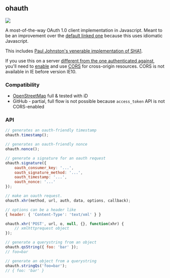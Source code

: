 ## ohauth

[![](http://ci.testling.com/osmlab/ohauth.png)](http://ci.testling.com/osmlab/ohauth)

A most-of-the-way OAuth 1.0 client implementation in Javascript. Meant to be
an improvement over the [default linked one](http://oauth.googlecode.com/svn/code/javascript/)
because this uses idiomatic Javascript.

This includes [Paul Johnston's venerable implementation of SHA1](http://pajhome.org.uk/crypt/md5/).

If you use this on a server [different from the one authenticated against](http://en.wikipedia.org/wiki/Same_origin_policy),
you'll need to [enable](http://enable-cors.org/) and use [CORS](http://en.wikipedia.org/wiki/Cross-origin_resource_sharing)
for cross-origin resources. CORS is not available in IE before version IE10.

### Compatibility

* [OpenStreetMap](http://www.openstreetmap.org/) full & tested with iD
* GitHub - partial, full flow is not possible because `access_token` API is not CORS-enabled

### API

```js
// generates an oauth-friendly timestamp
ohauth.timestamp();

// generates an oauth-friendly nonce
ohauth.nonce();

// generate a signature for an oauth request
ohauth.signature({
    oauth_consumer_key: '...',
    oauth_signature_method: '...',
    oauth_timestamp: '...',
    oauth_nonce: '...'
});

// make an oauth request.
ohauth.xhr(method, url, auth, data, options, callback);

// options can be a header like
{ header: { 'Content-Type': 'text/xml' } }

ohauth.xhr('POST', url, o, null, {}, function(xhr) {
    // xmlhttprequest object
});

// generate a querystring from an object
ohauth.qsString({ foo: 'bar' });
// foo=bar

// generate an object from a querystring
ohauth.stringQs('foo=bar');
// { foo: 'bar' }
```
